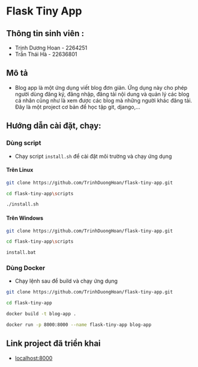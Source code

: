 # Flask Tiny App
## Thông tin sinh viên :
- Trịnh Dương Hoan - 2264251
- Trần Thái Hà - 22636801
## Mô tả 
- Blog app là một ứng dụng viết blog đơn giản. Ứng dụng này cho phép người dùng đăng ký, đăng nhập, đăng tải nội dung và quản lý các blog cá nhân cũng như là xem được các blog mà những người khác đăng tải. Đây là một project cơ bản để học tập git, django,...
## Hướng dẫn cài đặt, chạy:

### Dùng script
- Chạy script `install.sh` để cài đặt môi trường và chạy ứng dụng

#### Trên Linux
```bash
git clone https://github.com/TrinhDuongHoan/flask-tiny-app.git
```

```bash
cd flask-tiny-app\scripts
```

```bash
./install.sh
```

#### Trên Windows
```bash
git clone https://github.com/TrinhDuongHoan/flask-tiny-app.git
```

```bash
cd flask-tiny-app\scripts
```

```bash
install.bat
```

### Dùng Docker
- Chạy lệnh sau để build và chạy ứng dụng
```bash
git clone https://github.com/TrinhDuongHoan/flask-tiny-app.git
```

```bash
cd flask-tiny-app
```

```bash
docker build -t blog-app .
```

```bash
docker run -p 8000:8000 --name flask-tiny-app blog-app
```

## Link project đã triển khai
- [localhost:8000](http://127.0.0.1:8000/)